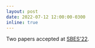```yaml
---
layout: post
date: 2022-07-12 12:00:00-0300
inline: true
---
```


Two papers accepted at [SBES'22](https://cbsoft2022.facom.ufu.br/artigos.php?evento=sbes-pesquisa).